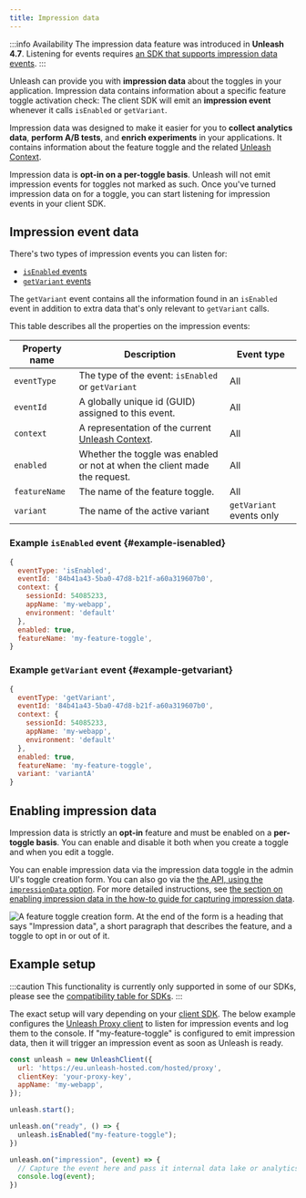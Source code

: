 ```yaml
---
title: Impression data
---
```


:::info Availability
The impression data feature was introduced in **Unleash 4.7**. Listening for events requires [an SDK that supports impression data events](../sdks/index.md#server-side-sdk-compatibility-table).
:::

Unleash can provide you with **impression data** about the toggles in your application. Impression data contains information about a specific feature toggle activation check: The client SDK will emit an **impression event** whenever it calls `isEnabled` or `getVariant`.

Impression data was designed to make it easier for you to **collect analytics data**, **perform A/B tests**, and **enrich experiments** in your applications. It contains information about the feature toggle and the related [Unleash Context](../user_guide/unleash-context.md).

Impression data is **opt-in on a per-toggle basis**. Unleash will not emit impression events for toggles not marked as such. Once you've turned impression data on for a toggle, you can start listening for impression events in your client SDK.

## Impression event data

There's two types of impression events you can listen for:

- [`isEnabled` events](#example-isenabled)
- [`getVariant` events](#example-getvariant)

The `getVariant` event contains all the information found in an `isEnabled` event in addition to extra data that's only relevant to `getVariant` calls.

This table describes all the properties on the impression events:

| Property name | Description                                                                          | Event type               |
|---------------|--------------------------------------------------------------------------------------|--------------------------|
| `eventType`   | The type of the event: `isEnabled` or `getVariant`                                   | All                      |
| `eventId`     | A globally unique id (GUID) assigned to this event.                                  | All                      |
| `context`     | A representation of the current [Unleash Context](../user_guide/unleash-context.md). | All                      |
| `enabled`     | Whether the toggle was enabled or not at when the client made the request.           | All                      |
| `featureName` | The name of the feature toggle.                                                      | All                      |
| `variant`     | The name of the active variant                                                       | `getVariant` events only |

### Example `isEnabled`  event {#example-isenabled}

```js
{
  eventType: 'isEnabled',
  eventId: '84b41a43-5ba0-47d8-b21f-a60a319607b0',
  context: {
    sessionId: 54085233,
    appName: 'my-webapp',
    environment: 'default'
  },
  enabled: true,
  featureName: 'my-feature-toggle',
}
```


### Example `getVariant` event {#example-getvariant}


```js
{
  eventType: 'getVariant',
  eventId: '84b41a43-5ba0-47d8-b21f-a60a319607b0',
  context: {
    sessionId: 54085233,
    appName: 'my-webapp',
    environment: 'default'
  },
  enabled: true,
  featureName: 'my-feature-toggle',
  variant: 'variantA'
}
```

## Enabling impression data

Impression data is strictly an **opt-in** feature and must be enabled on a **per-toggle basis**.
You can enable and disable it both when you create a toggle and when you edit a toggle.

You can enable impression data via the impression data toggle in the admin UI's toggle creation form. You can also go via the [the API, using the `impressionData` option](../api/admin/feature-toggles-api-v2.md#create-toggle). For more detailed instructions, see [the section on enabling impression data in the how-to guide for capturing impression data](../how-to/how-to-capture-impression-data.mdx#step-1).

![A feature toggle creation form. At the end of the form is a heading that says "Impression data", a short paragraph that describes the feature, and a toggle to opt in or out of it.](/img/create_feat_impression.png)

## Example setup

:::caution
This functionality is currently only supported in some of our SDKs, please see the [compatibility table for SDKs](../sdks/index.md#server-side-sdk-compatibility-table).
:::

The exact setup will vary depending on your [client SDK](../sdks/index.md). The below example configures the [Unleash Proxy client](/sdks/proxy-javascript) to listen for impression events and log them to the console. If "my-feature-toggle" is configured to emit impression data, then it will trigger an impression event as soon as Unleash is ready.

```js
const unleash = new UnleashClient({
  url: 'https://eu.unleash-hosted.com/hosted/proxy',
  clientKey: 'your-proxy-key',
  appName: 'my-webapp',
});

unleash.start();

unleash.on("ready", () => {
  unleash.isEnabled("my-feature-toggle");
})

unleash.on("impression", (event) => {
  // Capture the event here and pass it internal data lake or analytics provider
  console.log(event);
})
```
